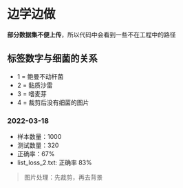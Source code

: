 # 边学边做
**部分数据集不便上传**，所以代码中会看到一些不在工程中的路径
## 标签数字与细菌的关系
- 1 = 鲍曼不动杆菌
- 2 = 黏质沙雷
- 3 = 嗜麦芽
- 4 = 裁剪后没有细菌的图片

### 2022-03-18
- 样本数量：1000
- 测试数量：320
- 正确率：67%
- list_loss_2.txt: 正确率 83%
> 图片处理：先裁剪，再去背景